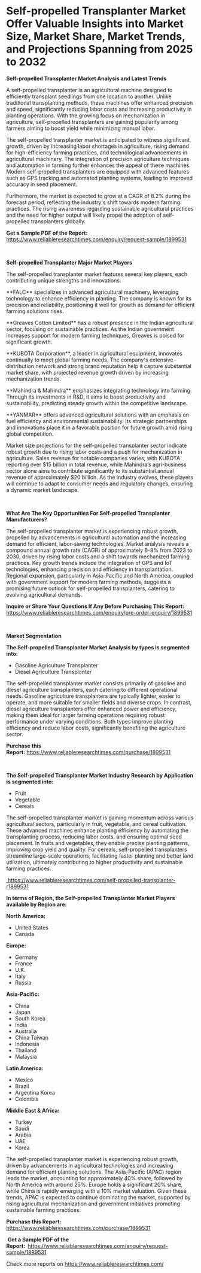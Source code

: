 <p><h1>Self-propelled Transplanter Market Offer Valuable Insights into Market Size, Market Share, Market Trends, and Projections Spanning from 2025 to 2032</h1></p><p><strong>Self-propelled Transplanter Market Analysis and Latest Trends</strong></p>
<p><p>A self-propelled transplanter is an agricultural machine designed to efficiently transplant seedlings from one location to another. Unlike traditional transplanting methods, these machines offer enhanced precision and speed, significantly reducing labor costs and increasing productivity in planting operations. With the growing focus on mechanization in agriculture, self-propelled transplanters are gaining popularity among farmers aiming to boost yield while minimizing manual labor.</p><p>The self-propelled transplanter market is anticipated to witness significant growth, driven by increasing labor shortages in agriculture, rising demand for high-efficiency farming practices, and technological advancements in agricultural machinery. The integration of precision agriculture techniques and automation in farming further enhances the appeal of these machines. Modern self-propelled transplanters are equipped with advanced features such as GPS tracking and automated planting systems, leading to improved accuracy in seed placement.</p><p>Furthermore, the market is expected to grow at a CAGR of 8.2% during the forecast period, reflecting the industry's shift towards modern farming practices. The rising awareness regarding sustainable agricultural practices and the need for higher output will likely propel the adoption of self-propelled transplanters globally.</p></p>
<p><strong>Get a Sample PDF of the Report:&nbsp;</strong> <a href="https://www.reliableresearchtimes.com/enquiry/request-sample/1899531?utm_campaign=2624&utm_medium=2&utm_source=Github&utm_content=ia&utm_term=01032025&utm_id=self-propelled-transplanter">https://www.reliableresearchtimes.com/enquiry/request-sample/1899531</a></p>
<p>&nbsp;</p>
<p><strong>Self-propelled Transplanter Major Market Players</strong></p>
<p><p>The self-propelled transplanter market features several key players, each contributing unique strengths and innovations. </p><p>**FALC** specializes in advanced agricultural machinery, leveraging technology to enhance efficiency in planting. The company is known for its precision and reliability, positioning it well for growth as demand for efficient farming solutions rises.</p><p>**Greaves Cotton Limited** has a robust presence in the Indian agricultural sector, focusing on sustainable practices. As the Indian government increases support for modern farming techniques, Greaves is poised for significant growth.</p><p>**KUBOTA Corporation**, a leader in agricultural equipment, innovates continually to meet global farming needs. The company's extensive distribution network and strong brand reputation help it capture substantial market share, with projected revenue growth driven by increasing mechanization trends.</p><p>**Mahindra & Mahindra** emphasizes integrating technology into farming. Through its investments in R&D, it aims to boost productivity and sustainability, predicting steady growth within the competitive landscape.</p><p>**YANMAR** offers advanced agricultural solutions with an emphasis on fuel efficiency and environmental sustainability. Its strategic partnerships and innovations place it in a favorable position for future growth amid rising global competition.</p><p>Market size projections for the self-propelled transplanter sector indicate robust growth due to rising labor costs and a push for mechanization in agriculture. Sales revenue for notable companies varies, with KUBOTA reporting over $15 billion in total revenue, while Mahindra’s agri-business sector alone aims to contribute significantly to its substantial annual revenue of approximately $20 billion. As the industry evolves, these players will continue to adapt to consumer needs and regulatory changes, ensuring a dynamic market landscape.</p></p>
<p>&nbsp;</p>
<p><strong>What Are The Key Opportunities For Self-propelled Transplanter Manufacturers?</strong></p>
<p><p>The self-propelled transplanter market is experiencing robust growth, propelled by advancements in agricultural automation and the increasing demand for efficient, labor-saving technologies. Market analysis reveals a compound annual growth rate (CAGR) of approximately 6-8% from 2023 to 2030, driven by rising labor costs and a shift towards mechanized farming practices. Key growth trends include the integration of GPS and IoT technologies, enhancing precision and efficiency in transplantation. Regional expansion, particularly in Asia-Pacific and North America, coupled with government support for modern farming methods, suggests a promising future outlook for self-propelled transplanters, catering to evolving agricultural demands.</p></p>
<p><strong>Inquire or Share Your Questions If Any Before Purchasing This Report:</strong> <a href="https://www.reliableresearchtimes.com/enquiry/pre-order-enquiry/1899531?utm_campaign=2624&utm_medium=2&utm_source=Github&utm_content=ia&utm_term=01032025&utm_id=self-propelled-transplanter">https://www.reliableresearchtimes.com/enquiry/pre-order-enquiry/1899531</a></p>
<p>&nbsp;</p>
<p><strong>Market Segmentation</strong></p>
<p><strong>The Self-propelled Transplanter Market Analysis by types is segmented into:</strong></p>
<p><ul><li>Gasoline Agriculture Transplanter</li><li>Diesel Agriculture Transplanter</li></ul></p>
<p><p>The self-propelled transplanter market consists primarily of gasoline and diesel agriculture transplanters, each catering to different operational needs. Gasoline agriculture transplanters are typically lighter, easier to operate, and more suitable for smaller fields and diverse crops. In contrast, diesel agriculture transplanters offer enhanced power and efficiency, making them ideal for larger farming operations requiring robust performance under varying conditions. Both types improve planting efficiency and reduce labor costs, significantly benefiting the agriculture sector.</p></p>
<p><strong>Purchase this Report:&nbsp;</strong><a href="https://www.reliableresearchtimes.com/purchase/1899531?utm_campaign=2624&utm_medium=2&utm_source=Github&utm_content=ia&utm_term=01032025&utm_id=self-propelled-transplanter">https://www.reliableresearchtimes.com/purchase/1899531</a></p>
<p>&nbsp;</p>
<p><strong>The Self-propelled Transplanter Market Industry Research by Application is segmented into:</strong></p>
<p><ul><li>Fruit</li><li>Vegetable</li><li>Cereals</li></ul></p>
<p><p>The self-propelled transplanter market is gaining momentum across various agricultural sectors, particularly in fruit, vegetable, and cereal cultivation. These advanced machines enhance planting efficiency by automating the transplanting process, reducing labor costs, and ensuring optimal seed placement. In fruits and vegetables, they enable precise planting patterns, improving crop yield and quality. For cereals, self-propelled transplanters streamline large-scale operations, facilitating faster planting and better land utilization, ultimately contributing to higher productivity and sustainable farming practices.</p></p>
<p><a href="https://www.reliableresearchtimes.com/self-propelled-transplanter-r1899531?utm_campaign=2624&utm_medium=2&utm_source=Github&utm_content=ia&utm_term=01032025&utm_id=self-propelled-transplanter">&nbsp;https://www.reliableresearchtimes.com/self-propelled-transplanter-r1899531</a></p>
<p><strong>In terms of Region, the Self-propelled Transplanter Market Players available by Region are:</strong></p>
<p>
    <p> <strong> North America: </strong>
        <ul>
            <li>United States</li>
            <li>Canada</li>
        </ul>
        </p> 
    <p> <strong> Europe: </strong>
        <ul>
            <li>Germany</li>
            <li>France</li>
            <li>U.K.</li>
            <li>Italy</li>
            <li>Russia</li>
        </ul>
        </p> 
    <p> <strong> Asia-Pacific: </strong>
        <ul>
            <li>China</li>
            <li>Japan</li>
            <li>South Korea</li>
            <li>India</li>
            <li>Australia</li>
            <li>China Taiwan</li>
            <li>Indonesia</li>
            <li>Thailand</li>
            <li>Malaysia</li>
        </ul>
        </p> 
    <p> <strong> Latin America: </strong>
        <ul>
            <li>Mexico</li>
            <li>Brazil</li>
            <li>Argentina Korea</li>
            <li>Colombia</li>
        </ul>
        </p> 
    <p> <strong> Middle East & Africa: </strong>
        <ul>
            <li>Turkey</li>
            <li>Saudi</li>
            <li>Arabia</li>
            <li>UAE</li>
            <li>Korea</li>
        </ul>
    </p>
    </p>
<p><p>The self-propelled transplanter market is experiencing robust growth, driven by advancements in agricultural technologies and increasing demand for efficient planting solutions. The Asia-Pacific (APAC) region leads the market, accounting for approximately 40% share, followed by North America with around 25%. Europe holds a significant 20% share, while China is rapidly emerging with a 10% market valuation. Given these trends, APAC is expected to continue dominating the market, supported by rising agricultural mechanization and government initiatives promoting sustainable farming practices.</p></p>
<p><strong>Purchase this Report: </strong><a href="https://www.reliableresearchtimes.com/purchase/1899531?utm_campaign=2624&utm_medium=2&utm_source=Github&utm_content=ia&utm_term=01032025&utm_id=self-propelled-transplanter">https://www.reliableresearchtimes.com/purchase/1899531</a></p>
<p>&nbsp;<strong>Get a Sample PDF of the Report:&nbsp;&nbsp;</strong><a href="https://www.reliableresearchtimes.com/enquiry/request-sample/1899531?utm_campaign=2624&utm_medium=2&utm_source=Github&utm_content=ia&utm_term=01032025&utm_id=self-propelled-transplanter">https://www.reliableresearchtimes.com/enquiry/request-sample/1899531</a></p>
<p><strong></strong></p>
<p>Check more reports on <a href="https://www.reliableresearchtimes.com/?utm_campaign=2624&utm_medium=2&utm_source=Github&utm_content=ia&utm_term=01032025&utm_id=self-propelled-transplanter">https://www.reliableresearchtimes.com/</a></p>